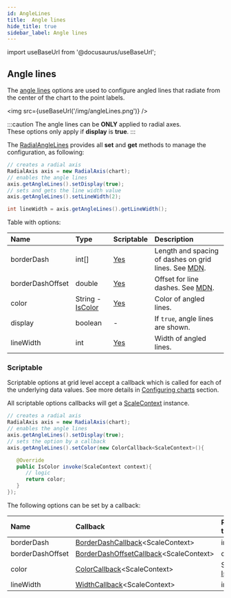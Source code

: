 ```yaml
---
id: AngleLines
title:  Angle lines
hide_title: true
sidebar_label: Angle lines
---
```

import useBaseUrl from '@docusaurus/useBaseUrl';

## Angle lines

The [angle lines](https://pepstock-org.github.io/Charba/5.5/org/pepstock/charba/client/configuration/RadialAngleLines.html) options are used to configure angled lines that radiate from the center of the chart to the point labels.

<img src={useBaseUrl('/img/angleLines.png')} />

:::caution
The angle lines can be **ONLY** applied to radial axes.<br/>
These options only apply if **display** is **true**.
:::

The [RadialAngleLines](https://pepstock-org.github.io/Charba/5.5/org/pepstock/charba/client/configuration/RadialAngleLines.html) provides all **set** and **get** methods to manage the configuration, as following:

```java
// creates a radial axis 
RadialAxis axis = new RadialAxis(chart);
// enables the angle lines
axis.getAngleLines().setDisplay(true);
// sets and gets the line width value
axis.getAngleLines().setLineWidth(2);

int lineWidth = axis.getAngleLines().getLineWidth();
```


Table with options:

| Name | Type | Scriptable | Description
| :- | :- | :- | :-
| borderDash | int[] | [Yes](#scriptable) | Length and spacing of dashes on grid lines. See [MDN](https://developer.mozilla.org/en-US/docs/Web/API/CanvasRenderingContext2D/setLineDash).
| borderDashOffset | double | [Yes](#scriptable) | Offset for line dashes. See [MDN](https://developer.mozilla.org/en-US/docs/Web/API/CanvasRenderingContext2D/lineDashOffset).
| color | String - [IsColor](https://pepstock-org.github.io/Charba/5.5/org/pepstock/charba/client/colors/IsColor.html) | [Yes](#scriptable) | Color of angled lines.
| display | boolean | - | If `true`, angle lines are shown.
| lineWidth | int | [Yes](#scriptable) | Width of angled lines.

### Scriptable

Scriptable options at grid level accept a callback which is called for each of the underlying data values. See more details in [Configuring charts](../configuration/ScriptableOptions) section.

All scriptable options callbacks will get a [ScaleContext](../configuration/ScriptableOptions#scale-context) instance.

```java
// creates a radial axis 
RadialAxis axis = new RadialAxis(chart);
// enables the angle lines
axis.getAngleLines().setDisplay(true);
// sets the option by a callback 
axis.getAngleLines().setColor(new ColorCallback<ScaleContext>(){

   @Override
   public IsColor invoke(ScaleContext context){
      // logic
      return color;
   }
});
```

The following options can be set by a callback:

| Name | Callback | Returned types
| :- | :- | :- 
| borderDash | [BorderDashCallback](https://pepstock-org.github.io/Charba/5.5/org/pepstock/charba/client/callbacks/BorderDashCallback.html)&lt;ScaleContext&gt; | int
| borderDashOffset | [BorderDashOffsetCallback](https://pepstock-org.github.io/Charba/5.5/org/pepstock/charba/client/callbacks/BorderDashOffsetCallback.html)&lt;ScaleContext&gt; | double
| color | [ColorCallback](https://pepstock-org.github.io/Charba/5.5/org/pepstock/charba/client/callbacks/ColorCallback.html)&lt;ScaleContext&gt; | String - [IsColor](https://pepstock-org.github.io/Charba/5.5/org/pepstock/charba/client/colors/IsColor.html)
| lineWidth | [WidthCallback](https://pepstock-org.github.io/Charba/5.5/org/pepstock/charba/client/callbacks/WidthCallback.html)&lt;ScaleContext&gt; | int
